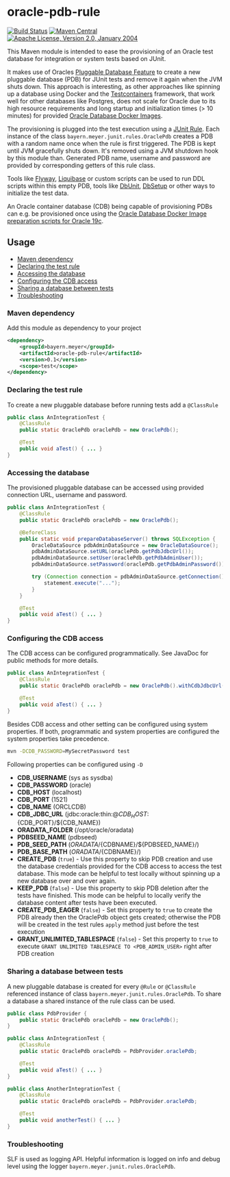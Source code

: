 # oracle-pdb-rule
[![Build Status](https://travis-ci.org/MeyerNils/oracle-pdb-rule.svg?branch=main)](https://travis-ci.org/MeyerNils/oracle-pdb-rule)
[![Maven Central](https://img.shields.io/maven-central/v/bayern.meyer/oracle-pdb-rule.svg?label=Maven%20Central)](http://search.maven.org/#search%7Cga%7C1%7Cbayern.meyer)
[![Apache License, Version 2.0, January 2004](https://img.shields.io/github/license/MeyerNils/oracle-pdb-rule.svg?label=License)](http://www.apache.org/licenses/)

This Maven module is intended to ease the provisioning of an Oracle test database for integration or system tests based on JUnit. 

It makes use of Oracles [Pluggable Database Feature](https://docs.oracle.com/database/121/CNCPT/cdbovrvw.htm) to create a new pluggable database (PDB) for JUnit tests and remove it again when the JVM shuts down. This approach is interesting, as other approaches like spinning up a database using Docker and the [Testcontainers](https://www.testcontainers.org/) framework, that work well for other databases like Postgres, does not scale for Oracle due to its high resource requirements and long startup and initialization times (> 10 minutes) for provided [Oracle Database Docker Images](https://github.com/oracle/docker-images/tree/master/OracleDatabase). 

The provisioning is plugged into the test execution using a [JUnit Rule](https://github.com/junit-team/junit4/wiki/Rules). Each instance of the class `bayern.meyer.junit.rules.OraclePdb` creates a PDB with a random name once when the rule is first triggered. The PDB is kept until JVM gracefully shuts down. It's removed using a JVM shutdown hook by this module than. Generated PDB name, username and password are provided by corresponding getters of this rule class. 

Tools like [Flyway](https://flywaydb.org/), [Liquibase](https://www.liquibase.org/) or custom scripts can be used to run DDL scripts within this empty PDB, tools like [DbUnit](http://dbunit.sourceforge.net/), [DbSetup](http://dbsetup.ninja-squad.com/) or other ways to initialize the test data. 

An Oracle container database (CDB) being capable of provisioning PDBs can e.g. be provisioned once using the [Oracle Database Docker Image preparation scripts for Oracle 19c](https://github.com/oracle/docker-images/tree/master/OracleDatabase/SingleInstance).  


## Usage
* [Maven dependency](#maven-dependency)
* [Declaring the test rule](#declaring-the-test-rule)
* [Accessing the database](#accessing-the-database)
* [Configuring the CDB access](#configuring-the-cdb-access)
* [Sharing a database between tests](#sharing-a-database-between-tests)
* [Troubleshooting](#troubleshooting)

### Maven dependency
Add this module as dependency to your project
```xml
<dependency>
    <groupId>bayern.meyer</groupId>
    <artifactId>oracle-pdb-rule</artifactId>
    <version>0.1</version>
    <scope>test</scope>
</dependency>
```
### Declaring the test rule
To create a new pluggable database before running tests add a `@ClassRule`
```java
public class AnIntegrationTest {
    @ClassRule
    public static OraclePdb oraclePdb = new OraclePdb();

    @Test
    public void aTest() { ... }
}
```
### Accessing the database
The provisioned pluggable database can be accessed using provided connection URL, username and password.
```java
public class AnIntegrationTest {
    @ClassRule
    public static OraclePdb oraclePdb = new OraclePdb();

    @BeforeClass
    public static void prepareDatabaseServer() throws SQLException {
        OracleDataSource pdbAdminDataSource = new OracleDataSource();
        pdbAdminDataSource.setURL(oraclePdb.getPdbJdbcUrl());
        pdbAdminDataSource.setUser(oraclePdb.getPdbAdminUser());
        pdbAdminDataSource.setPassword(oraclePdb.getPdbAdminPassword());

        try (Connection connection = pdbAdminDataSource.getConnection(); Statement statement = connection.createStatement()) {
            statement.execute("...");
        }
    }

    @Test
    public void aTest() { ... }
}
```
### Configuring the CDB access
The CDB access can be configured programmatically. See JavaDoc for public methods for more details.
```java
public class AnIntegrationTest {
    @ClassRule
    public static OraclePdb oraclePdb = new OraclePdb().withCdbJdbcUrl("jdbc:oracle:thin:@localhost:1521/ORCLCDB").withCdbUsername("sys as sysdba").withCdbPassword("oracle");

    @Test
    public void aTest() { ... }
}
```
Besides CDB access and other setting can be configured using system properties. If both, programmatic and system properties are configured the system properties take precedence. 
```bash
mvn -DCDB_PASSWORD=MySecretPassword test
```
Following properties can be configured using `-D`
* **CDB_USERNAME** (sys as sysdba)
* **CDB_PASSWORD** (oracle)
* **CDB_HOST** (localhost)
* **CDB_PORT** (1521)
* **CDB_NAME** (ORCLCDB)
* **CDB_JDBC_URL** (jdbc:oracle:thin:@${CDB_HOST}:${CDB_PORT}/${CDB_NAME})
* **ORADATA_FOLDER** (/opt/oracle/oradata)
* **PDBSEED_NAME** (pdbseed)
* **PDB_SEED_PATH** (${ORADATA}/${CDBNAME}/${PDBSEED_NAME}/)
* **PDB_BASE_PATH** (${ORADATA}/${CDBNAME}/)
* **CREATE_PDB** (`true`) - Use this property to skip PDB creation and use the database credentials provided for the CDB access to access the test database. This mode can be helpful to test locally without spinning up a new database over and over again. 
* **KEEP_PDB** (`false`) - Use this property to skip PDB deletion after the tests have finished. This mode can be helpful to locally verify the database content after tests have been executed.
* **CREATE_PDB_EAGER** (`false`) - Set this property to `true` to create the PDB already then the OraclePdb object gets created; otherwise the PDB will be created in the test rules `apply` method just before the test execution
* **GRANT_UNLIMITED_TABLESPACE** (`false`) - Set this property to `true` to execute `GRANT UNLIMITED TABLESPACE TO <PDB_ADMIN_USER>` right after PDB creation
### Sharing a database between tests
A new pluggable database is created for every `@Rule` or `@ClassRule` referenced instance of class `bayern.meyer.junit.rules.OraclePdb`. To share a database a shared instance of the rule class can be used.
```java
public class PdbProvider {
    public static OraclePdb oraclePdb = new OraclePdb();
}

public class AnIntegrationTest {
    @ClassRule
    public static OraclePdb oraclePdb = PdbProvider.oraclePdb;

    @Test
    public void aTest() { ... }
}

public class AnotherIntegrationTest {
    @ClassRule
    public static OraclePdb oraclePdb = PdbProvider.oraclePdb;

    @Test
    public void anotherTest() { ... }
}
```
### Troubleshooting
SLF is used as logging API. Helpful information is logged on info and debug level using the logger `bayern.meyer.junit.rules.OraclePdb`.
